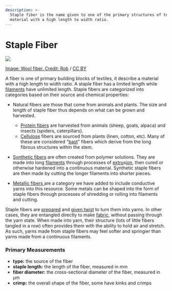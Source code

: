 ```yaml
---
description: >-
  Staple fiber is the name given to one of the primary structures of textile, a
  material with a high length to width ratio.
---
```


# Staple Fiber

![](../.gitbook/assets/512px-royal_winter_fair_wool_2.jpg)

[Image: Wool fiber. Credit: Rob](https://commons.wikimedia.org/wiki/File:Royal_Winter_Fair_Wool_2.jpg) / [CC BY](https://creativecommons.org/licenses/by/2.0)

A fiber is one of primary building blocks of textiles, it describe a material with a high length to width ratio. A staple fiber has a limited length while [filaments](filament.md) have unlimited length. Staple fibers are categorized into categories based on their source and chemical properties: 

* Natural fibers are those that come from animals and plants. The size and length of staple fiber thus depends on what can be grown and harvested.  

  * [Protein fibers](../materials/protein-fibers.md) are harvested from animals \(sheep, goats, alpaca\) and insects \(spiders, caterpillars\). 
  * [Cellulose](../materials/cellulose-fibers.md) fibers are sourced from plants \(linen, cotton, etc\). Many of these are considered "[bast](https://en.wikipedia.org/wiki/Bast_fibre)" fibers which derive from the long fibrous structures within the stem. 

* [Synthetic fibers](../materials/synthetic-fibers.md) are often created from polymer solutions. They are made into long [filaments](filament.md) through processes of [extru](../process/extruding-3d-printing.md)s[ion](../process/extruding-3d-printing.md), then cured or otherwise hardened into a continuous material. Synthetic staple fibers are then made by cutting the longer filaments into shorter pieces. 
* [Metallic fibers ](../materials/metallic-fibers.md)are a category we have added to include conductive yarns into this resource. Some metals can be shaped into the form of staple fibers through processes of shredding or rolling into filaments and cutting. 

Staple fibers are [prepared](../process/combing-and-carding.md) and [given twist](../process/spinning/) to turn them into yarns. In other cases, they are entangled directly to make [fabric](../process/felting.md), without passing through the yarn state. When made into yarn, their structure \(lots of little fibers tangled in a row\) often provides them with the ability to hold air and stretch. As such, yarns made from staple fibers may feel softer and springier than yarns made from a continuous filaments. 

### **Primary Measurements**

* **type:** the source of the fiber
* **staple length:** the length of the fiber, measured in mm
* **fiber diameter:** the cross-sectional diameter of the fiber, measured in µm
* **crimp:** the overall shape of the fiber, some have kinks and crimps

